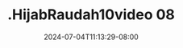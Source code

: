 --- 
title: ".HijabRaudah10video 08"
description: "download  video bokep .HijabRaudah10video 08 telegram    "
date: 2024-07-04T11:13:29-08:00
file_code: "x4gmbq96o6jz"
draft: false
cover: "zgojpt11nvhk1lk3.jpg"
tags: ["indo", "bokep-indo", "bokep-viral", "bokep-ig"]
length: 120
fld_id: "1391165"
foldername: ".HijabRaudah10video"
categories: [".HijabRaudah10video"]
views: 32
---